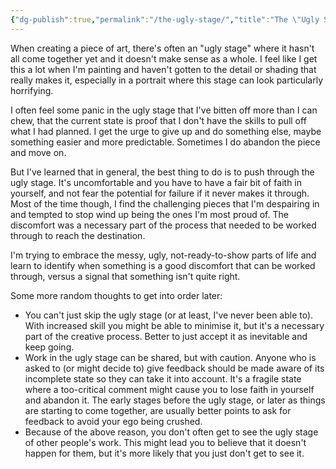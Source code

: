 ```yaml
---
{"dg-publish":true,"permalink":"/the-ugly-stage/","title":"The \"Ugly Stage\"","tags":["process","seedling"],"created":"2023-01-11T08:50:58.159+08:00","updated":"2023-11-01T21:28:38.306+08:00"}
---
```


When creating a piece of art, there's often an "ugly stage" where it hasn't all come together yet and it doesn't make sense as a whole. I feel like I get this a lot when I'm painting and haven't gotten to the detail or shading that really makes it, especially in a portrait where this stage can look particularly horrifying.

I often feel some panic in the ugly stage that I've bitten off more than I can chew, that the current state is proof that I don't have the skills to pull off what I had planned. I get the urge to give up and do something else, maybe something easier and more predictable. Sometimes I do abandon the piece and move on.

But I've learned that in general, the best thing to do is to push through the ugly stage. It's uncomfortable and you have to have a fair bit of faith in yourself, and not fear the potential for failure if it never makes it through. Most of the time though, I find the challenging pieces that I'm despairing in and tempted to stop wind up being the ones I'm most proud of. The discomfort was a necessary part of the process that needed to be worked through to reach the destination. 

I'm trying to embrace the messy, ugly, not-ready-to-show parts of life and learn to identify when something is a good discomfort that can be worked through, versus a signal that something isn't quite right.

Some more random thoughts to get into order later:
* You can't just skip the ugly stage (or at least, I've never been able to). With increased skill you might be able to minimise it, but it's a necessary part of the creative process. Better to just accept it as inevitable and keep going.
* Work in the ugly stage can be shared, but with caution. Anyone who is asked to (or might decide to) give feedback should be made aware of its incomplete state so they can take it into account. It's a fragile state where a too-critical comment might cause you to lose faith in yourself and abandon it. The early stages before the ugly stage, or later as things are starting to come together, are usually better points to ask for feedback to avoid your ego being crushed.
* Because of the above reason, you don't often get to see the ugly stage of other people's work. This might lead you to believe that it doesn't happen for them, but it's more likely that you just don't get to see it. 